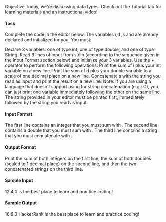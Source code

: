 </h4>Objective</h4>
Today, we're discussing data types. Check out the Tutorial tab for learning materials and an instructional video!

<h4>Task</h4>
Complete the code in the editor below. The variables i,d ,s and  are already declared and initialized for you. You must:

Declare 3 variables: one of type int, one of type double, and one of type String.
Read 3 lines of input from stdin (according to the sequence given in the Input Format section below) and initialize your 3 variables.
Use the + operator to perform the following operations:
Print the sum of i plus your int variable on a new line.
Print the sum of d plus your double variable to a scale of one decimal place on a new line.
Concatenate s with the string you read as input and print the result on a new line.
Note: If you are using a language that doesn't support using  for string concatenation (e.g.: C), you can just print one variable immediately following the other on the same line. The string provided in your editor must be printed first, immediately followed by the string you read as input.

<h4>Input Format</h4>

The first line contains an integer that you must sum with .
The second line contains a double that you must sum with .
The third line contains a string that you must concatenate with .

<h4>Output Format</h4>

Print the sum of both integers on the first line, the sum of both doubles (scaled to  1 decimal place) on the second line, and then the two concatenated strings on the third line.

<h4>Sample Input</h4>

12
4.0
is the best place to learn and practice coding!
<h4>Sample Output</h4>

16
8.0
HackerRank is the best place to learn and practice coding!
